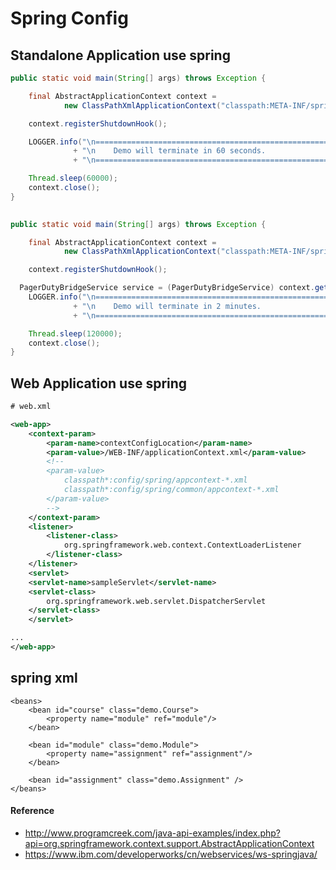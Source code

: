 # Spring Config

## Standalone Application use spring
```java
public static void main(String[] args) throws Exception {

	final AbstractApplicationContext context =
			new ClassPathXmlApplicationContext("classpath:META-INF/spring/integration/stateless-retry-advice-context.xml");

	context.registerShutdownHook();

	LOGGER.info("\n========================================================="
			  + "\n    Demo will terminate in 60 seconds.                    "
			  + "\n=========================================================" );

	Thread.sleep(60000);
	context.close();
}
 
```

```java
public static void main(String[] args) throws Exception {

	final AbstractApplicationContext context =
			new ClassPathXmlApplicationContext("classpath:META-INF/spring/integration/circuit-breaker-advice-context.xml");

	context.registerShutdownHook();

  PagerDutyBridgeService service = (PagerDutyBridgeService) context.getBean("pagerDutyBridgeService");
	LOGGER.info("\n========================================================="
			  + "\n    Demo will terminate in 2 minutes.                     "
			  + "\n=========================================================" );

	Thread.sleep(120000);
	context.close();
}
```


## Web Application use spring

```xml
# web.xml

<web-app>
	<context-param>
		<param-name>contextConfigLocation</param-name>
		<param-value>/WEB-INF/applicationContext.xml</param-value>
		<!-- 
		<param-value>
			classpath*:config/spring/appcontext-*.xml
			classpath*:config/spring/common/appcontext-*.xml
		</param-value>
		-->
	</context-param>
	<listener>
		<listener-class>
			org.springframework.web.context.ContextLoaderListener
		</listener-class>
	</listener>
	<servlet>
	<servlet-name>sampleServlet</servlet-name>
	<servlet-class>
		org.springframework.web.servlet.DispatcherServlet
	</servlet-class>
	</servlet>

...
</web-app>
```


## spring xml
```
<beans>
	<bean id="course" class="demo.Course">
		<property name="module" ref="module"/>
  	</bean>
	
	<bean id="module" class="demo.Module">
		<property name="assignment" ref="assignment"/>
  	</bean>
	
	<bean id="assignment" class="demo.Assignment" />
</beans>
```

#### Reference

* http://www.programcreek.com/java-api-examples/index.php?api=org.springframework.context.support.AbstractApplicationContext  
* https://www.ibm.com/developerworks/cn/webservices/ws-springjava/  

